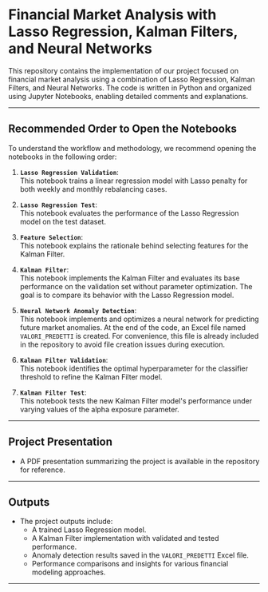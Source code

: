 # Financial Market Analysis with Lasso Regression, Kalman Filters, and Neural Networks

This repository contains the implementation of our project focused on financial market analysis using a combination of Lasso Regression, Kalman Filters, and Neural Networks. The code is written in Python and organized using Jupyter Notebooks, enabling detailed comments and explanations.

---

## Recommended Order to Open the Notebooks

To understand the workflow and methodology, we recommend opening the notebooks in the following order:

1. **`Lasso Regression Validation`**:  
   This notebook trains a linear regression model with Lasso penalty for both weekly and monthly rebalancing cases.

2. **`Lasso Regression Test`**:  
   This notebook evaluates the performance of the Lasso Regression model on the test dataset.

3. **`Feature Selection`**:  
   This notebook explains the rationale behind selecting features for the Kalman Filter.

4. **`Kalman Filter`**:  
   This notebook implements the Kalman Filter and evaluates its base performance on the validation set without parameter optimization. The goal is to compare its behavior with the Lasso Regression model.

5. **`Neural Network Anomaly Detection`**:  
   This notebook implements and optimizes a neural network for predicting future market anomalies. At the end of the code, an Excel file named `VALORI_PREDETTI` is created. For convenience, this file is already included in the repository to avoid file creation issues during execution.

6. **`Kalman Filter Validation`**:  
   This notebook identifies the optimal hyperparameter for the classifier threshold to refine the Kalman Filter model.

7. **`Kalman Filter Test`**:  
   This notebook tests the new Kalman Filter model's performance under varying values of the alpha exposure parameter.

---

## Project Presentation

- A PDF presentation summarizing the project is available in the repository for reference.  

---

## Outputs

- The project outputs include:
  - A trained Lasso Regression model.
  - A Kalman Filter implementation with validated and tested performance.
  - Anomaly detection results saved in the `VALORI_PREDETTI` Excel file.
  - Performance comparisons and insights for various financial modeling approaches.

---
